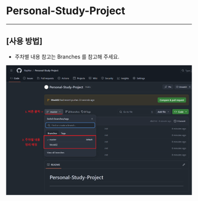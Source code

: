 # Personal-Study-Project

---

## [사용 방법]

- 주차별 내용 참고는 Branches 를 참고해 주세요.

<img src="./src/main/resources/img.png">